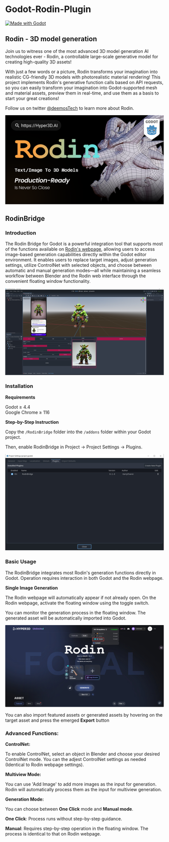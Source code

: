 # Godot-Rodin-Plugin
[![Made with Godot](https://img.shields.io/badge/Made%20with-Godot-478CBF?style=flat&logo=godot%20engine&logoColor=white)](https://godotengine.org)


## Rodin - 3D model generation
Join us to witness one of the most advanced 3D model generation AI technologies ever - Rodin, a controllable large-scale generative model for creating high-quality 3D assets!

With just a few words or a picture, Rodin transforms your imagination into realistic CG-friendly 3D models with photorealistic material rendering! This project implements Rodin's generative function calls based on API requests, so you can easily transform your imagination into Godot-supported mesh and material assets, preview them in real-time, and use them as a basis to start your great creations!

Follow us on twitter [@deemosTech](http://twitter.com/deemosTech) to learn more about Rodin.

![Rodin x Godot](source/godot_1.png)

## RodinBridge
### Introduction
The Rodin Bridge for Godot is a powerful integration tool that supports most of the functions available on [Rodin's webpage](https://hyper3d.ai), allowing users to access image-based generation capabilities directly within the Godot editor environment. It enables users to replace target images, adjust generation settings, utilize ControlNet with selected objects, and choose between automatic and manual generation modes—all while maintaining a seamless workflow between Blender and the Rodin web interface through the convenient floating window functionality.

![RodinBridge](source/preview.jpg)

### Installation

**Requirements**

Godot ≥ 4.4
\
Google Chrome ≥ 116

**Step-by-Step Instruction**

Copy the <code>/RodinBridge</code> folder into the <code>/addons</code> folder within your Godot project. 

Then, enable RodinBridge in Project → Project Settings → Plugins.

![RodinBridge Download](source/Download.jpg)

### Basic Usage

The RodinBridge integrates most Rodin's generation functions directly in Godot. Operation requires interaction in both Godot and the Rodin webpage.

**Single Image Generation**

The Rodin webpage will automatically appear if not already open. On the Rodin webpage, activate the floating window using the toggle switch.


You can monitor the generation process in the floating window. The generated asset will be automatically imported into Godot.

![web](source/web.jpg)

You can also import featured assets or generated assets by hovering on the target asset and press the emerged **Export** button

### Advanced Functions:

**ControlNet:**

To enable ControlNet, select an object in Blender and choose your desired ControlNet mode. You can the adjest ControlNet settings as needed (Identical to Rodin webpage settings).

**Multiview Mode:**

You can use 'Add Image' to add more images as the input for generation. Rodin will automatically process them as the input for multiview generation.

**Generation Mode:**

You can choose between **One Click** mode and **Manual mode**. 

**One Click**: Process runs without step-by-step guidance.

**Manual**: Requires step-by-step operation in the floating window. The process is identical to that on Rodin webpage.

